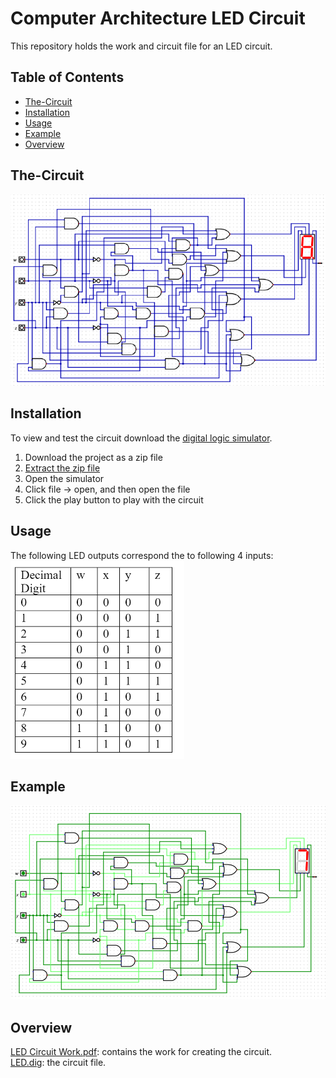 # Computer Architecture LED Circuit

This repository holds the work and circuit file for an LED circuit.  

## Table of Contents

- [The-Circuit](#the-circuit)
- [Installation](#installation)
- [Usage](#usage)
- [Example](#example)
- [Overview](#overview)

## The-Circuit    
![CIRCUIT](circuit.png)

## Installation

To view and test the circuit download the [digital logic simulator](https://github.com/hneemann/Digital). 

1. Download the project as a zip file
2. [Extract the zip file](https://www.wikihow.com/Unzip-a-File)
3. Open the simulator
4. Click file -> open, and then open the file
5. Click the play button to play with the circuit

## Usage

The following LED outputs correspond the to following 4 inputs:    
![TABLE](table.png)

## Example

![EXAMPLE](example.png)

## Overview

[LED Circuit Work.pdf](https://github.com/LucasHasting/IP-Subnet-Calculator/blob/main/subnetting.py): contains the work for creating the circuit.   
[LED.dig](https://github.com/LucasHasting/IP-Subnet-Calculator/blob/main/functions_and_constants.py): the circuit file.
